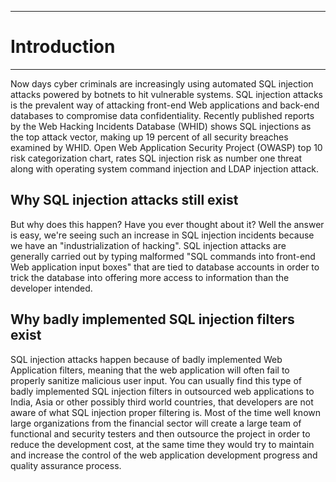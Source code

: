 
---

# Introduction #

---


Now days cyber criminals are increasingly using automated SQL injection attacks powered by botnets to hit vulnerable systems. SQL injection attacks is the prevalent way of attacking front-end Web applications and back-end databases to compromise data confidentiality. Recently published reports by the Web Hacking Incidents Database (WHID) shows SQL injections as the top attack vector, making up 19 percent of all security breaches examined by WHID.  Open Web Application Security Project (OWASP) top 10 risk categorization chart, rates SQL injection risk as number one threat along with operating system command injection and LDAP injection attack.

## Why SQL injection attacks still exist ##

But why does this happen? Have you ever thought about it? Well the answer is easy, we're seeing such an increase in SQL injection incidents because we have an "industrialization of hacking". SQL injection attacks are generally carried out by typing malformed "SQL commands into front-end Web application input boxes" that are tied to database accounts in order to trick the database into offering more access to information than the developer intended.

## Why badly implemented SQL injection filters exist ##

SQL injection attacks happen because of badly implemented Web Application filters, meaning that the web application will often fail to properly sanitize malicious user input.  You can usually find this type of badly implemented SQL injection filters in outsourced web applications to India, Asia or other possibly third world countries, that developers are not aware of what SQL injection proper filtering is. Most of the time well known large organizations from the financial sector will create a large team of functional and security testers and then outsource the project in order to reduce the development cost, at the same time they would try to maintain and increase the control of the web application development progress and quality assurance process.
